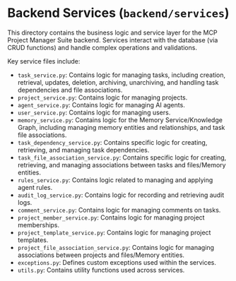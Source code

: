 # Backend Services (`backend/services`)

This directory contains the business logic and service layer for the MCP Project Manager Suite backend. Services interact with the database (via CRUD functions) and handle complex operations and validations.

Key service files include:

*   `task_service.py`: Contains logic for managing tasks, including creation, retrieval, updates, deletion, archiving, unarchiving, and handling task dependencies and file associations.
*   `project_service.py`: Contains logic for managing projects.
*   `agent_service.py`: Contains logic for managing AI agents.
*   `user_service.py`: Contains logic for managing users.
*   `memory_service.py`: Contains logic for the Memory Service/Knowledge Graph, including managing memory entities and relationships, and task file associations.
*   `task_dependency_service.py`: Contains specific logic for creating, retrieving, and managing task dependencies.
*   `task_file_association_service.py`: Contains specific logic for creating, retrieving, and managing associations between tasks and files/Memory entities.
*   `rules_service.py`: Contains logic related to managing and applying agent rules.
*   `audit_log_service.py`: Contains logic for recording and retrieving audit logs.
*   `comment_service.py`: Contains logic for managing comments on tasks.
*   `project_member_service.py`: Contains logic for managing project memberships.
*   `project_template_service.py`: Contains logic for managing project templates.
*   `project_file_association_service.py`: Contains logic for managing associations between projects and files/Memory entities.
*   `exceptions.py`: Defines custom exceptions used within the services.
*   `utils.py`: Contains utility functions used across services. 